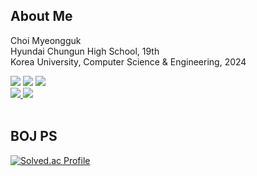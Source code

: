 ## About Me
Choi Myeongguk<br>
Hyundai Chungun High School, 19th<br>
Korea University, Computer Science & Engineering, 2024<br>
<div>
  <img src="https://img.shields.io/badge/C-A8B9CC.svg?style=for-the-badge&logo=c&logoColor=white" />
  <img src="https://img.shields.io/badge/c++-00599C.svg?style=for-the-badge&logo=c%2B%2B&logoColor=white" />
  <img src="https://img.shields.io/badge/python-3776AB.svg?style=for-the-badge&logo=python&logoColor=white" />
</div>
<div>
  <a href="mailto:choimk0512@gmail.com" target="_blank">
    <img src="https://img.shields.io/badge/Gmail-EA4335.svg?style=flat-square&logo=Gmail&logoColor=white"/>
  </a>
  <a href="mailto:choimk0512@korea.ac.kr" target="_blank">
    <img src="https://img.shields.io/badge/School mail-862633.svg?style=flat-square&logo=Naver&logoColor=white"/>
  </a>
</div>
<br>

## BOJ PS
[![Solved.ac Profile](http://mazassumnida.wtf/api/v2/generate_badge?boj=chlar0512)](https://solved.ac/chlar0512/)


<!--
**choimyeongguk/choimyeongguk** is a ✨ _special_ ✨ repository because its `README.md` (this file) appears on your GitHub profile.

Here are some ideas to get you started:

- 🔭 I’m currently working on ...
- 🌱 I’m currently learning ...
- 👯 I’m looking to collaborate on ...
- 🤔 I’m looking for help with ...
- 💬 Ask me about ...
- 📫 How to reach me: ...
- 😄 Pronouns: ...
- ⚡ Fun fact: ...
-->
